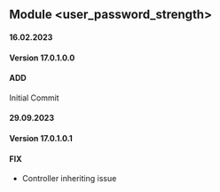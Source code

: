 ## Module <user_password_strength>

#### 16.02.2023
#### Version 17.0.1.0.0
#### ADD
Initial Commit

#### 29.09.2023
#### Version 17.0.1.0.1
#### FIX
- Controller inheriting issue